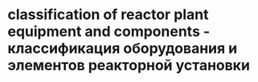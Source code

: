 # classification of reactor plant equipment and components - классификация оборудования и элементов реакторной установки
